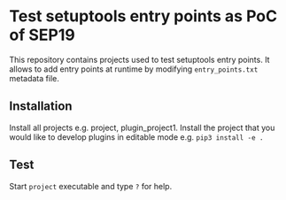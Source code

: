 # Test setuptools entry points as PoC of SEP19

This repository contains projects used to test setuptools entry points. It allows to add entry points at runtime by modifying `entry_points.txt` metadata file.

## Installation

Install all projects e.g. project, plugin_project1. Install the project that you would like to develop plugins in editable mode e.g. `pip3 install -e .`

## Test

Start `project` executable and type `?` for help.
